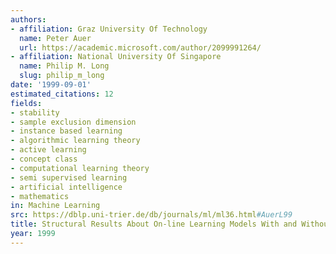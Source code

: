 ```yaml
---
authors:
- affiliation: Graz University Of Technology
  name: Peter Auer
  url: https://academic.microsoft.com/author/2099991264/
- affiliation: National University Of Singapore
  name: Philip M. Long
  slug: philip_m_long
date: '1999-09-01'
estimated_citations: 12
fields:
- stability
- sample exclusion dimension
- instance based learning
- algorithmic learning theory
- active learning
- concept class
- computational learning theory
- semi supervised learning
- artificial intelligence
- mathematics
in: Machine Learning
src: https://dblp.uni-trier.de/db/journals/ml/ml36.html#AuerL99
title: Structural Results About On-line Learning Models With and Without Queries
year: 1999
---
```

